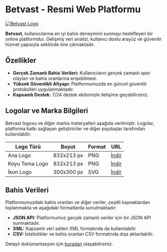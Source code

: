 # Betvast - Resmi Web Platformu

[![Betvast Logo](https://betvast.ai/img/logo.png)](https://betvast.bet)

**Betvast**, kullanıcılarına en iyi bahis deneyimini sunmayı hedefleyen bir online platformdur. Gelişmiş veri analizi, kullanıcı dostu arayüz ve güvenilir hizmet yapısıyla sektörde öne çıkmaktadır.

## Özellikler

- **Gerçek Zamanlı Bahis Verileri:** Kullanıcıların gerçek zamanlı spor olayları ve bahis oranlarına erişebilmesi.
- **Yüksek Güvenlikli Altyapı:** Platformumuzda en güncel güvenlik protokolleri uygulanmaktadır.
- **Kapsamlı Destek:** 7/24 destek ekibimizle iletişime geçebilirsiniz.

## Logolar ve Marka Bilgileri

Betvast logosu ve diğer marka materyalleri aşağıda verilmiştir. Logolar, platforma katkı sağlayan geliştiriciler ve diğer paydaşlar tarafından kullanılabilir.

| Logo Türü  | Boyut | Format | URL |
|------------|-------|--------|-----|
| Ana Logo   | 832x213 px | PNG    | [İndir](https://betvast.ai/img/logo.png) |
| Koyu Tema Logo | 832x213 px | PNG    | [İndir](https://betvast.ai/img/logo.png) |
| İkon Logo  | 300x300 px | SVG    | [İndir](https://betvast.ai/img/favicon.png) |

## Bahis Verileri

Platformumuzdaki bahis oranları ve diğer veriler, çeşitli kaynaklardan toplanmakta ve aşağıdaki formatlarda sunulmaktadır:

- **JSON API:** Platformumuz gerçek zamanlı veriler için bir JSON API sunmaktadır.
- **XML:** Kapsamlı veri setleri XML formatında da kullanılabilir.
- **CSV:** İstatistikler ve bahis oranları CSV formatında dışa aktarılabilir.

Detaylı dokümantasyon için [buradan](https://betvast.bet/) ulaşabilirsiniz.

